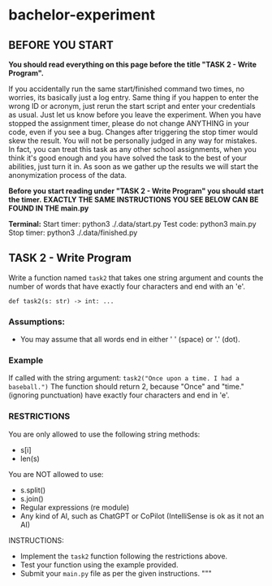 # bachelor-experiment

## BEFORE YOU START

**You should read everything on this page before the title "TASK 2 - Write Program".**

If you accidentally run the same start/finished command two times, no worries, its basically just a log entry. Same thing if you happen to enter the wrong ID or acronym, just rerun the start script and enter 
your credentials as usual. Just let us know before you leave the experiment. When you have stopped the assignment timer, please do not change ANYTHING in your code, even if you see a bug. Changes after triggering the stop timer would skew the result. You will not be personally judged in any way for mistakes. In fact, you can treat this task as any other school assignments, when you think it's good enough and you have solved the task to the best of your abilities, just turn it in.
As soon as we gather up the results we will start the anonymization process of the data.

**Before you start reading under "TASK 2 - Write Program" you should start the timer.**
**EXACTLY THE SAME INSTRUCTIONS YOU SEE BELOW CAN BE FOUND IN THE main.py**

**Terminal:**
Start timer: python3 ./.data/start.py
Test code: python3 main.py
Stop timer: python3 ./.data/finished.py


## TASK 2 - Write Program

Write a function named `task2` that takes one string argument and counts the number of words 
that have exactly four characters and end with an 'e'.
```
def task2(s: str) -> int: ...
```

### Assumptions:
- You may assume that all words end in either ' ' (space) or '.' (dot).

### Example
If called with the string argument:
    `task2("Once upon a time. I had a baseball.")`
The function should return 2, because "Once" and "time." (ignoring punctuation) 
have exactly four characters and end in 'e'.

### RESTRICTIONS
You are only allowed to use the following string methods:
- s[i]
- len(s)

You are NOT allowed to use:
- s.split() 
- s.join() 
- Regular expressions (re module)
- Any kind of AI, such as ChatGPT or CoPilot (IntelliSense is ok as it not an AI)

INSTRUCTIONS:
- Implement the `task2` function following the restrictions above.
- Test your function using the example provided.
- Submit your `main.py` file as per the given instructions.
"""
